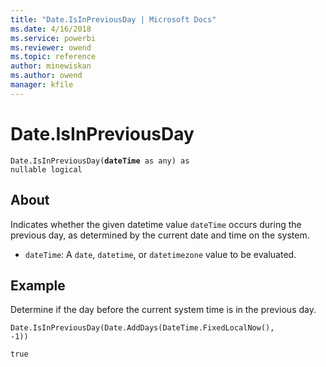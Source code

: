 ```yaml
---
title: "Date.IsInPreviousDay | Microsoft Docs"
ms.date: 4/16/2018
ms.service: powerbi
ms.reviewer: owend
ms.topic: reference
author: minewiskan
ms.author: owend
manager: kfile
---
```

# Date.IsInPreviousDay
<code>Date.IsInPreviousDay(**dateTime** as any) as nullable logical</code>
## About
Indicates whether the given datetime value <code>dateTime</code> occurs during the previous day, as determined by the current date and time on the system. 
* <code>dateTime</code>: A <code>date</code>, <code>datetime</code>, or <code>datetimezone</code> value to be evaluated.

## Example 
Determine if the day before the current system time is in the previous day.

<code>Date.IsInPreviousDay(Date.AddDays(DateTime.FixedLocalNow(), -1))</code>

<code>true</code>

